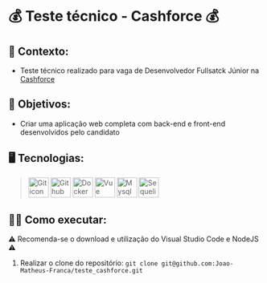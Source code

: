 # 💰 Teste técnico - Cashforce 💰 #
## 📝 Contexto: 
* Teste técnico realizado para vaga de Desenvolvedor Fullsatck Júnior na
<a href="https://cashforce.com.br/" target="_blank">Cashforce</a>
## 🎯 Objetivos: 
* Criar uma aplicação web completa com back-end e front-end desenvolvidos pelo candidato
## 🖥️ Tecnologias:
> <img src="https://cdn.jsdelivr.net/gh/devicons/devicon/icons/git/git-original.svg" height=40 alt="Git icon"/>
> <img src="https://cdn.jsdelivr.net/gh/devicons/devicon/icons/github/github-original.svg" height=40 alt="Github icon"/>
> <img src="https://cdn.jsdelivr.net/gh/devicons/devicon@latest/icons/docker/docker-original.svg" height=40 alt="Docker icon"/>
> <img src="https://cdn.jsdelivr.net/gh/devicons/devicon@latest/icons/vuejs/vuejs-original.svg" height=40 alt="Vue icon"/>
> <img src="https://cdn.jsdelivr.net/gh/devicons/devicon@latest/icons/mysql/mysql-original.svg" height=40 alt="Mysql icon"/>
> <img src="https://cdn.jsdelivr.net/gh/devicons/devicon@latest/icons/sequelize/sequelize-original.svg" height=40 alt="Sequelize icon"/>
## 👨‍💻 Como executar: 
⚠️ Recomenda-se o download e utilização do Visual Studio Code e NodeJS ⚠️
1. Realizar o clone do repositório: ``` git clone git@github.com:Joao-Matheus-Franca/teste_cashforce.git ```
